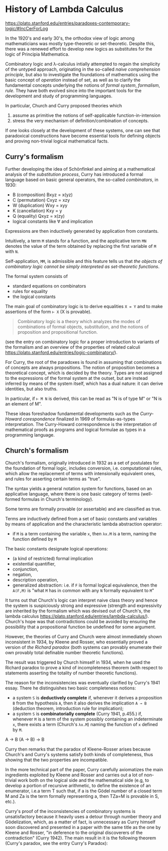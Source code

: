 # History of Lambda Calculus

https://plato.stanford.edu/entries/paradoxes-contemporary-logic/#IncCerForLog

In the 1920's and early 30's, the orthodox view of logic among mathematicians was mostly type-theoretic or set-theoretic. Despite this, there was a renewed effort to develop new logics as substitutes for the logic of Principia Mathematica.

Combinatory logic and λ-calculus intially attempted to regain the simplicity of the untyped approach, originating in the so-called *naive comprehension principle*, but also to investigate the foundations of mathematics using the basic concept of *operation* instead of set, as well as to clarify the fundamental concepts underlying the notions of *formal system*, *formalism*, *rule*. They have both evolved since into the important tools for the development and study of programming languages.


In particular, Church and Curry proposed theories which
1. assume as primitive the notions of self-applicable function-in-intension
2. stress the very mechanism of definition/combination of concepts.

If one looks closely at the development of these systems, one can see that paradoxical constructions have become essential tools for defining objects and proving non-trivial logical mathematical facts.

## Curry's formalism

Further developing the idea of Schönfinkel and aiming at a mathematical analysis of the *substitution process*, Curry has introduced a formal language based on basic general operators, the so-called *combinators*, in 1930:
- B (composition)  Bxyz = x(yz)
- C (permutation)  Cxyz = xzy
- W (duplication)  Wxy  = xyy
- K (cancellation) Kxy  = y
- Q (equality)     Qxyz = x(zy)
- logical constants like ∀ and implication

Expressions are then inductively generated by application from constants.

Intuitively, a term `M` stands for a function, and the applicative term `MN` denotes the value of the term obtained by replacing the first variable of `M` with `N`.

Self-application, `MM`, is admissible and this feature tells us that *the objects of combinatory logic cannot be simply interpreted as set-theoretic functions*.

The formal system consists of
- standard equations on combinators
- rules for equality
- the logical constants

The main goal of combinatory logic is to derive equalities `X = Y` and to make assertions of the form `⊢ X` (X is provable).


> Combinatory logic is a theory which analyzes the modes of combinations of formal objects, substitution, and the notions of proposition and propositional function.

(see the entry on combinatory logic for a proper introduction to variants of the formalism and an overview of the properties of related calculi
https://plato.stanford.edu/entries/logic-combinatory/).

For Curry, the root of the paradoxes is found in assuming that combinations of concepts are always propositions. The notion of proposition becomes a theoretical concept, which is decided by the theory. Types are not assigned to the expressions of the formal system at the outset, but are instead inferred by means of the system itself, which has a dual nature: it can derive identities, but also truths.

In particular, if `⊢ M N` is derived, this can be read as "N is of type M" or "N is an element of M".

These ideas foreshadow fundamental developments such as the *Curry-Howard corespondence* finalized in 1969 of formulas-as-types interpretation. The Curry-Howard correspondence is the interpretation of mathematical proofs as programs and logical formulae as types in a programming language.


## Church's formalism

Church's formalism, originally introduced in 1932 as a set of postulates for the foundation of formal logic, includes conversion, i.e. computational rules, which allow the replacement of terms with intensionally equivalent ones, and rules for asserting certain terms as "true".

The syntax yields a general notation system for functions, based on an applicative language, where there is one basic category of terms (well-formed formulas in Church's terminology).

Some terms are formally provable (or assertable) and are classified as true.

Terms are inductively defined from a set of basic constants and variables by means of application and the characteristic lambda abstraction operator:
- if `M` is a term containing the variable `x`, then `λx.M` is a term, naming the function defined by `M`

The basic constants designate logical operations:
- (a kind of restricted) formal implication
- existential quantifier, 
- conjunction, 
- negation, 
- description operation,
- generalized abstraction: i.e. if `F` is formal logical equivalence, then the `A(F,M)` is "what `M` has in common with any `N` formally equivalent to `M`"

It turns out that Church's logic can interpret naive class theory and hence the system is suspiciously strong and expressive (strength and expressivity are inherited by the formalism which was devised out of Church's, the lambda calculus https://plato.stanford.edu/entries/lambda-calculus/). Church's hope was that contradictions could be avoided by ensuring the possibility that a propositional function be undefined for some argument.

However, the theories of Curry and Church were almost immediately shown inconsistent in 1934, by Kleene and Rosser, who essentially proved a version of *the Richard paradox* (both systems can provably enumerate their own provably total definable number theoretic functions).

The result was triggered by Church himself in 1934, when he used the Richard paradox to prove a kind of incompleteness theorem (with respect to statements asserting the totality of number theoretic functions).

The reason for the inconsistencies was eventually clarified by Curry's 1941 essay. There he distinguishes two basic completeness notions:
- a system `S` is **deductively complete** if, whenever it derives a proposition `B` from the hypothesis `A`, then it also derives the implication `A → B` (deduction theorem, introduction rule for implication);
- a system `S` is **combinatorially complete** (Curry 1941, p.455.) if, whenever `M` is a term of the system possibly containing an indeterminate `x`, there exists a term (Church's `λx.M`) naming the function of `x` defined by `M`.

A -> B
(A -> B) -> B


Curry then remarks that the paradox of Kleene-Rosser arises because Church's and Curry's systems satisfy both kinds of completeness, thus showing that the two properties are incompatible.

In the more technical part of the paper, Curry carefully axiomatizes the main ingredients exploited by Kleene and Rosser and carries out a lot of non-trivial work both on the logical side and the mathematical side (e.g, to develop a portion of recursive arithmetic, to define the existence of an enumerator, i.e.a term T such that, if a is the Gödel number of a closed term M and Za is the term formally representing a, then TZa=M is provable in S, etc.).

Curry's proof of the inconsistencies of combinatory systems is unsatisfactory because it heavily uses a detour through number theory and Gödelization, which, as a matter of fact, is unnecessary as Curry himself soon discovered and presented in a paper with the same title as the one by Kleene and Rosser, "in deference to the original discoverers of the contradiction" (Curry 1942). The main result in it is the following theorem (Curry's paradox, see the entry Curry's Paradox):
